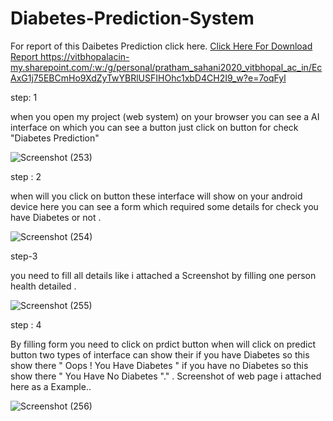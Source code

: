 # Diabetes-Prediction-System

For report of this Daibetes Prediction click here.
<a href=". https://vitbhopalacin-my.sharepoint.com/:w:/g/personal/pratham_sahani2020_vitbhopal_ac_in/EcAxG1j75EBCmHo9XdZyTwYBRlUSFIHOhc1xbD4CH2I9_w?e=7oqFyl" >Click Here For Download Report <a>
https://vitbhopalacin-my.sharepoint.com/:w:/g/personal/pratham_sahani2020_vitbhopal_ac_in/EcAxG1j75EBCmHo9XdZyTwYBRlUSFIHOhc1xbD4CH2I9_w?e=7oqFyl


step: 1

when you open my project (web system) on your browser you can see a AI interface on which you can see a button just click on button for check "Diabetes Prediction"

![Screenshot (253)](https://user-images.githubusercontent.com/106865923/191671888-c8997b44-c549-42c7-a114-9372f7b3b8fc.png)


step : 2 

when will you click on button these interface will show on your android device here you can see a form which required some details for check you have Diabetes or not .

![Screenshot (254)](https://user-images.githubusercontent.com/106865923/191671923-e7ca836b-6f35-4188-ab87-9a83f3c07f0e.png)


step-3

you need to fill all details like i attached a Screenshot by filling  one  person health detailed .

![Screenshot (255)](https://user-images.githubusercontent.com/106865923/191671798-529432dd-4bda-49d8-a324-3992ef0ba1ec.png)



step : 4

By filling form you need to click on prdict button when will click on predict button two types of interface can show their if you have Diabetes so this show there " Oops ! You Have Diabetes    " if you have no Diabetes so this show there " You Have No Diabetes   "." .
Screenshot of web page i attached here as a Example..


![Screenshot (256)](https://user-images.githubusercontent.com/106865923/191672052-34016737-9532-4667-b8d1-37485f758c4a.png)

